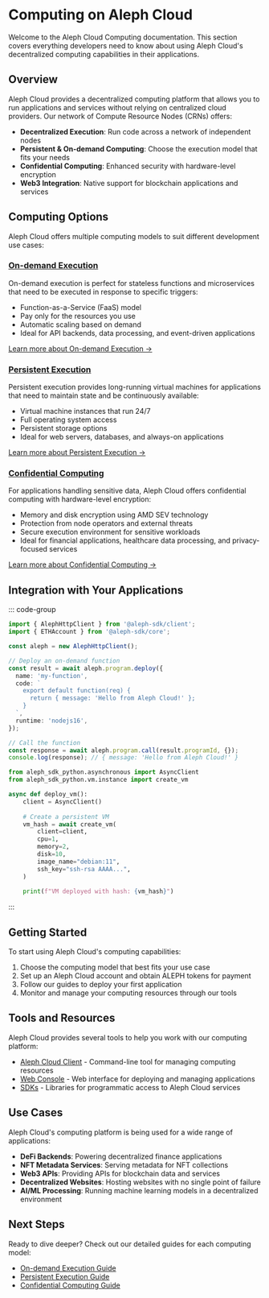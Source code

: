 # Computing on Aleph Cloud

Welcome to the Aleph Cloud Computing documentation. This section covers everything developers need to know about using Aleph Cloud's decentralized computing capabilities in their applications.

## Overview

Aleph Cloud provides a decentralized computing platform that allows you to run applications and services without relying on centralized cloud providers. Our network of Compute Resource Nodes (CRNs) offers:

- **Decentralized Execution**: Run code across a network of independent nodes
- **Persistent & On-demand Computing**: Choose the execution model that fits your needs
- **Confidential Computing**: Enhanced security with hardware-level encryption
- **Web3 Integration**: Native support for blockchain applications and services

## Computing Options

Aleph Cloud offers multiple computing models to suit different development use cases:

### [On-demand Execution](/devhub/computing/on-demand/)

On-demand execution is perfect for stateless functions and microservices that need to be executed in response to specific triggers:

- Function-as-a-Service (FaaS) model
- Pay only for the resources you use
- Automatic scaling based on demand
- Ideal for API backends, data processing, and event-driven applications

[Learn more about On-demand Execution →](/devhub/computing/on-demand/)

### [Persistent Execution](/devhub/computing/persistent/)

Persistent execution provides long-running virtual machines for applications that need to maintain state and be continuously available:

- Virtual machine instances that run 24/7
- Full operating system access
- Persistent storage options
- Ideal for web servers, databases, and always-on applications

[Learn more about Persistent Execution →](/devhub/computing/persistent/)

### [Confidential Computing](/devhub/computing/confidential/)

For applications handling sensitive data, Aleph Cloud offers confidential computing with hardware-level encryption:

- Memory and disk encryption using AMD SEV technology
- Protection from node operators and external threats
- Secure execution environment for sensitive workloads
- Ideal for financial applications, healthcare data processing, and privacy-focused services

[Learn more about Confidential Computing →](/devhub/computing/confidential/)

## Integration with Your Applications

::: code-group

```ts [TypeScript]
import { AlephHttpClient } from '@aleph-sdk/client';
import { ETHAccount } from '@aleph-sdk/core';

const aleph = new AlephHttpClient();

// Deploy an on-demand function
const result = await aleph.program.deploy({
  name: 'my-function',
  code: `
    export default function(req) {
      return { message: 'Hello from Aleph Cloud!' };
    }
  `,
  runtime: 'nodejs16',
});

// Call the function
const response = await aleph.program.call(result.programId, {});
console.log(response); // { message: 'Hello from Aleph Cloud!' }
```

```python [Python]
from aleph_sdk_python.asynchronous import AsyncClient
from aleph_sdk_python.vm.instance import create_vm

async def deploy_vm():
    client = AsyncClient()
    
    # Create a persistent VM
    vm_hash = await create_vm(
        client=client,
        cpu=1,
        memory=2,
        disk=10,
        image_name="debian:11",
        ssh_key="ssh-rsa AAAA...",
    )
    
    print(f"VM deployed with hash: {vm_hash}")
```
:::

## Getting Started

To start using Aleph Cloud's computing capabilities:

1. Choose the computing model that best fits your use case
2. Set up an Aleph Cloud account and obtain ALEPH tokens for payment
3. Follow our guides to deploy your first application
4. Monitor and manage your computing resources through our tools

## Tools and Resources

Aleph Cloud provides several tools to help you work with our computing platform:

- [Aleph Cloud Client](/tools/aleph-client/) - Command-line tool for managing computing resources
- [Web Console](/tools/webconsole/) - Web interface for deploying and managing applications
- [SDKs](/devhub/sdks/typescript/) - Libraries for programmatic access to Aleph Cloud services

## Use Cases

Aleph Cloud's computing platform is being used for a wide range of applications:

- **DeFi Backends**: Powering decentralized finance applications
- **NFT Metadata Services**: Serving metadata for NFT collections
- **Web3 APIs**: Providing APIs for blockchain data and services
- **Decentralized Websites**: Hosting websites with no single point of failure
- **AI/ML Processing**: Running machine learning models in a decentralized environment

## Next Steps

Ready to dive deeper? Check out our detailed guides for each computing model:

- [On-demand Execution Guide](/devhub/computing/on-demand/)
- [Persistent Execution Guide](/devhub/computing/persistent/)
- [Confidential Computing Guide](/devhub/computing/confidential/)
